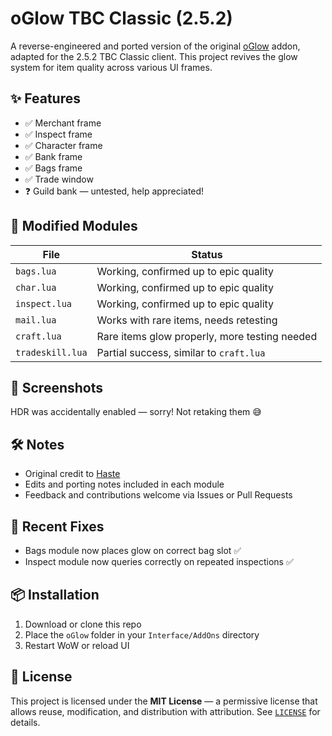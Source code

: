 # oGlow TBC Classic (2.5.2)

A reverse-engineered and ported version of the original [oGlow](https://github.com/haste/oGlow) addon, adapted for the 2.5.2 TBC Classic client. This project revives the glow system for item quality across various UI frames.

## ✨ Features

- ✅ Merchant frame
- ✅ Inspect frame
- ✅ Character frame
- ✅ Bank frame
- ✅ Bags frame
- ✅ Trade window
- ❓ Guild bank — untested, help appreciated!

## 🔧 Modified Modules

| File          | Status                          |
|---------------|----------------------------------|
| `bags.lua`    | Working, confirmed up to epic quality |
| `char.lua`    | Working, confirmed up to epic quality |
| `inspect.lua` | Working, confirmed up to epic quality |
| `mail.lua`    | Works with rare items, needs retesting |
| `craft.lua`   | Rare items glow properly, more testing needed |
| `tradeskill.lua` | Partial success, similar to `craft.lua` |

## 📸 Screenshots

HDR was accidentally enabled — sorry! Not retaking them 😅

## 🛠️ Notes

- Original credit to [Haste](https://github.com/haste/oGlow)
- Edits and porting notes included in each module
- Feedback and contributions welcome via Issues or Pull Requests

## 🧪 Recent Fixes

- Bags module now places glow on correct bag slot ✅
- Inspect module now queries correctly on repeated inspections ✅

## 📦 Installation

1. Download or clone this repo
2. Place the `oGlow` folder in your `Interface/AddOns` directory
3. Restart WoW or reload UI

## 📄 License

This project is licensed under the **MIT License** — a permissive license that allows reuse, modification, and distribution with attribution. See [`LICENSE`](LICENSE) for details.